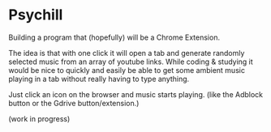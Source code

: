 # Psychill

Building a program that (hopefully) will be a Chrome Extension. 

The idea is that with one click it will open a tab and generate randomly selected music from an array of youtube links. 
While coding & studying it would be nice to quickly and easily be able to get some ambient music playing in a tab without really having to type anything. 

Just click an icon on the browser and music starts playing. (like the Adblock button or the Gdrive button/extension.)  

(work in progress)

